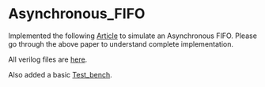 # Asynchronous_FIFO


Implemented the following [Article](https://github.com/ujjawalece/Asynchronous_FIFO/blob/main/FIFO%20implementation.pdf) to simulate an Asynchronous FIFO.
Please go through the above paper to understand complete implementation.

All verilog files are [here](https://github.com/ujjawalece/Asynchronous_FIFO/tree/main/Verilog%20Codes).

Also added a basic [Test_bench](https://github.com/ujjawalece/Asynchronous_FIFO/blob/main/Verilog%20Codes/testbench.v).
